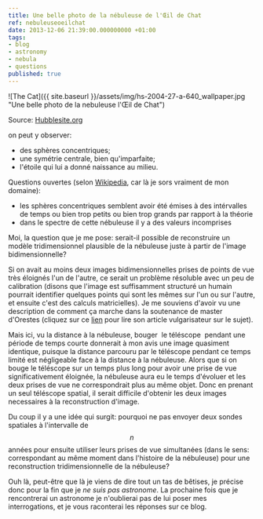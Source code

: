 ```yaml
---
title: Une belle photo de la nébuleuse de l'Œil de Chat
ref: nebuleuseoeilchat
date: 2013-12-06 21:39:00.000000000 +01:00
tags:
- blog
- astronomy
- nebula
- questions
published: true
---
```


![The Cat]({{ site.baseurl }}/assets/img/hs-2004-27-a-640_wallpaper.jpg "Une belle photo de la nebuleuse l'Œil de Chat")

Source: [Hubblesite.org](http://hubblesite.org 'Hubblesite')

on peut y observer:

- des sphères concentriques;
- une symétrie centrale, bien qu'imparfaite;
- l'étoile qui lui a donné naissance au milieu.

Questions ouvertes (selon [Wikipedia](https://en.wikipedia.org/wiki/Cat%27s_Eye_Nebula "Cat's Eye Nebula"), car là je sors vraiment de mon domaine):

- les sphères concentriques semblent avoir été émises à des intérvalles de temps ou bien trop petits ou bien trop grands par rapport à la théorie
- dans le spectre de cette nébuleuse il y a des valeurs incomprises

Moi, la question que je me pose: serait-il possible de reconstruire un modèle tridimensionnel plausible de la nébuleuse juste à partir de l'image bidimensionnelle?

Si on avait au moins deux images bidimensionnelles prises de points de vue très éloignés l'un de l'autre, ce serait un problème résoluble avec un peu de calibration (disons que l'image est suffisamment structuré un humain pourrait identifier quelques points qui sont les mêmes sur l'un ou sur l'autre, et ensuite c'est des calculs matricielles). Je me souviens d'avoir vu une description de comment ça marche dans la soutenance de master d'Orestes (cliquez sur ce [lien](http://www.bibliotecacentral.uni.edu.pe/pdfs/jueves/art_005.pdf "Reconstrucción de Cámara y Estructura 3D - Orestes Bueno") pour lire son article vulgarisateur sur le sujet).

Mais ici, vu la distance à la nébuleuse, bouger  le téléscope  pendant une période de temps courte donnerait à mon avis une image quasiment identique, puisque la distance parcouru par le téléscope pendant ce temps limité est négligeable face à la distance à la nébuleuse. Alors que si on bouge le téléscope sur un temps plus long pour avoir une prise de vue significativement éloignée, la nébuleuse aura eu le temps d'évoluer et les deux prises de vue ne correspondrait plus au même objet. Donc en prenant un seul téléscope spatial, il serait difficile d'obtenir les deux images necessaires à la reconstruction d'image.

Du coup il y a une idée qui surgit: pourquoi ne pas envoyer deux sondes spatiales à l'intervalle de $$n$$ années pour ensuite utiliser leurs prises de vue simultanées (dans le sens: correspondant au même moment dans l'histoire de la nébuleuse) pour une reconstruction tridimensionnelle de la nébuleuse?

Ouh là, peut-être que là je viens de dire tout un tas de bêtises, je précise donc pour la fin que je *ne suis pas astronome*. La prochaine fois que je rencontrerai un astronome je n'oublierai pas de lui poser mes interrogations, et je vous raconterai les réponses sur ce blog.
